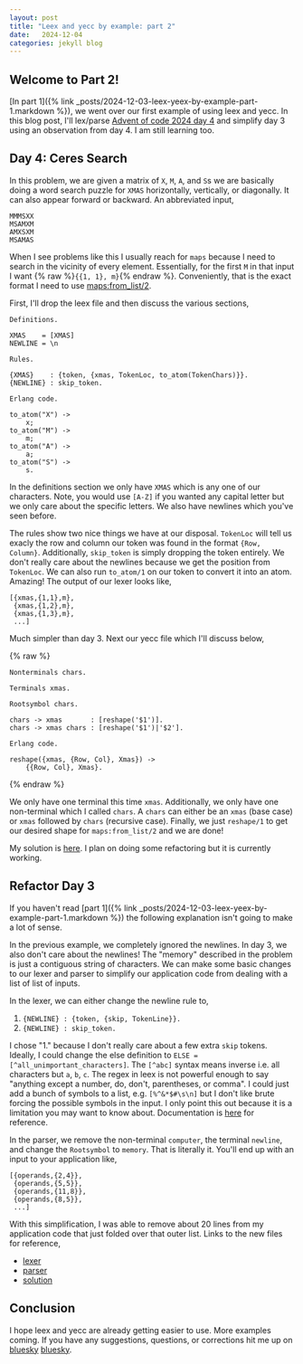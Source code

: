 ```yaml
---
layout: post
title: "Leex and yecc by example: part 2"
date:   2024-12-04
categories: jekyll blog
---
```


Welcome to Part 2!
---

[In part 1]({% link _posts/2024-12-03-leex-yeex-by-example-part-1.markdown %}),
we went over our first example of using leex and yecc. In
this blog post, I'll lex/parse [Advent of code 2024 day 4][day4] and simplify
day 3 using an observation from day 4. I am still learning too.

Day 4: Ceres Search
---

In this problem, we are given a matrix of `X`, `M`, `A`, and `S`s we are
basically doing a word search puzzle for `XMAS` horizontally, vertically, or
diagonally. It can also appear forward or backward. An abbreviated input,

```text
MMMSXX
MSAMXM
AMXSXM
MSAMAS
```

When I see problems like this I usually reach for `maps` because I need to
search in the vicinity of every element. Essentially, for the first `M` in that
input I want {% raw %}`{{1, 1}, m}`{% endraw %}. Conveniently, that is the exact
format I need to use [maps:from_list/2][from-list].

First, I'll drop the leex file and then discuss the various sections,

```
Definitions.

XMAS    = [XMAS]
NEWLINE = \n

Rules.

{XMAS}    : {token, {xmas, TokenLoc, to_atom(TokenChars)}}.
{NEWLINE} : skip_token.

Erlang code.

to_atom("X") ->
	x;
to_atom("M") ->
	m;
to_atom("A") ->
	a;
to_atom("S") ->
	s.
```

In the definitions section we only have `XMAS` which is any one of our
characters. Note, you would use `[A-Z]` if you wanted any capital letter
but we only care about the specific letters. We also have newlines
which you've seen before.

The rules show two nice things we have at our disposal. `TokenLoc` will tell us
exacly the row and column our token was found in the format `{Row, Column}`.
Additionally, `skip_token` is simply dropping the token entirely. We don't
really care about the newlines because we get the position from `TokenLoc`.
We can also run `to_atom/1` on our token to convert it into an atom. Amazing!
The output of our lexer looks like,

```text
[{xmas,{1,1},m},
 {xmas,{1,2},m},
 {xmas,{1,3},m},
 ...]
```

Much simpler than day 3. Next our yecc file which I'll discuss below,

{% raw %}
```text
Nonterminals chars.

Terminals xmas.

Rootsymbol chars.

chars -> xmas       : [reshape('$1')].
chars -> xmas chars : [reshape('$1')|'$2'].

Erlang code.

reshape({xmas, {Row, Col}, Xmas}) ->
	{{Row, Col}, Xmas}.
```
{% endraw %}

We only have one terminal this time `xmas`. Additionally, we only have
one non-terminal which I called `chars`. A `chars` can either be an `xmas`
(base case) or `xmas` followed by `chars` (recursive case). Finally, we just
`reshape/1` to get our desired shape for `maps:from_list/2` and we are done!

My solution is [here][day4-solution]. I plan on doing some refactoring
but it is currently working.

Refactor Day 3
---

If you haven't read [part 1]({% link
_posts/2024-12-03-leex-yeex-by-example-part-1.markdown %}) the following
explanation isn't going to make a lot of sense.

In the previous example, we completely ignored the newlines. In day 3, we also
don't care about the newlines! The "memory" described in the problem is just
a contiguous string of characters. We can make some basic changes to our lexer
and parser to simplify our application code from dealing with a list of list
of inputs.

In the lexer, we can either change the newline rule to,

1. `{NEWLINE} : {token, {skip, TokenLine}}.`
2. `{NEWLINE} : skip_token.`

I chose "1." because I don't really care about a few extra `skip`
tokens. Ideally, I could change the else definition to `ELSE =
[^all_unimportant_characters]`. The `[^abc]` syntax means inverse i.e. all
characters but `a`, `b`, `c`. The regex in leex is not powerful enough to
say "anything except a number, do, don't, parentheses, or comma".
I could just add a bunch of symbols to a list,
e.g. `[%^&*$#\s\n]` but I don't like brute forcing the possible symbols in the
input. I only point this out because it is a limitation you may want to know about.
Documentation is [here][leex-regex] for reference.

In the parser, we remove the non-terminal `computer`, the terminal `newline`,
and change the `Rootsymbol` to `memory`. That is literally it. You'll
end up with an input to your application like,

```
[{operands,{2,4}},
 {operands,{5,5}},
 {operands,{11,8}},
 {operands,{8,5}},
 ...]
```

With this simplification, I was able to remove about 20 lines from my
application code that just folded over that outer list. Links to the new files
for reference,

- [lexer][day3-lexer]
- [parser][day3-parser]
- [solution][day3-solution]

Conclusion
---

I hope leex and yecc are already getting easier to use. More examples coming.
If you have any suggestions, questions, or corrections hit me up on [bluesky]
[bluesky].

[bluesky]: https://bsky.app/profile/chiroptical.dev
[from-list]: https://www.erlang.org/doc/apps/stdlib/maps.html#from_list/1
[day4]: https://adventofcode.com/2024/day/4
[day3-lexer]: https://github.com/chiroptical/advent_of_code_2024/blob/main/src/lexer_day_3_2024.xrl
[day3-parser]: https://github.com/chiroptical/advent_of_code_2024/blob/main/src/parser_day_3_2024.yrl
[day3-solution]: https://github.com/chiroptical/advent_of_code_2024/blob/main/src/solution_day_3_2024.erl
[day4-solution]: https://github.com/chiroptical/advent_of_code_2024/blob/main/src/solution_day_4_2024.erl
[leex-regex]: https://www.erlang.org/doc/apps/parsetools/leex.html#module-regular-expressions
